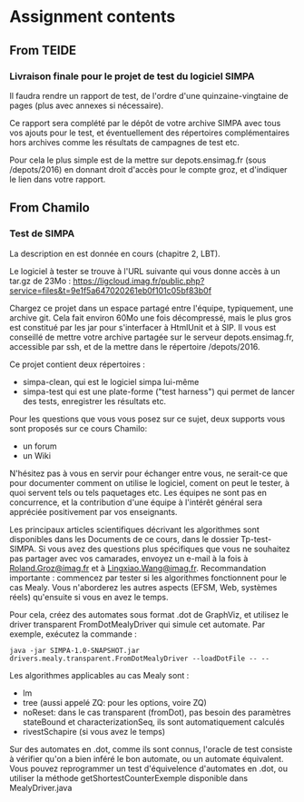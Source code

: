 # Assignment contents

## From TEIDE

### Livraison finale pour le projet de test du logiciel SIMPA

Il faudra rendre un rapport de test, de l'ordre d'une quinzaine-vingtaine de pages (plus avec annexes si nécessaire).

Ce rapport sera complété par le dépôt de votre archive SIMPA avec tous vos ajouts pour le test, et éventuellement des
répertoires complémentaires hors archives comme les résultats de campagnes de test etc.

Pour cela le plus simple est de la mettre sur depots.ensimag.fr (sous /depots/2016) en donnant droit d'accès pour le
compte groz, et d'indiquer le lien dans votre rapport.

## From Chamilo

### Test de SIMPA

La description en est donnée en cours (chapitre 2, LBT).

Le logiciel à tester se trouve à l'URL suivante qui vous donne accès à un tar.gz de 23Mo :
https://ligcloud.imag.fr/public.php?service=files&t=9e1f5a647020261eb0f101c05bf83b0f

Chargez ce projet dans un espace partagé entre l'équipe, typiquement, une archive git. Cela fait environ 60Mo une fois
décompressé, mais le plus gros est constitué par les jar pour s'interfacer à HtmlUnit et à SIP. Il vous est conseillé de
mettre votre archive partagée sur le serveur depots.ensimag.fr, accessible par ssh, et de la mettre dans le répertoire
/depots/2016.

Ce projet contient deux répertoires :

* simpa-clean, qui est le logiciel simpa lui-même
* simpa-test qui est une plate-forme ("test harness") qui permet de lancer des tests, enregistrer les résultats etc.

Pour les questions que vous vous posez sur ce sujet, deux supports vous sont proposés sur ce
cours Chamilo:

* un forum
* un Wiki

N'hésitez pas à vous en servir pour échanger entre vous, ne serait-ce que pour documenter comment on utilise le
logiciel, coment on peut le tester, à quoi servent tels ou tels paquetages etc. Les équipes ne sont pas en concurrence,
et la contribution d'une équipe à l'intérêt général sera appréciée positivement par vos enseignants.

Les principaux articles scientifiques décrivant les algorithmes sont disponibles dans les Documents de ce cours, dans le
dossier Tp-test-SIMPA. Si vous avez des questions plus spécifiques que vous ne souhaitez pas partager avec vos
camarades, envoyez un e-mail à la fois à Roland.Groz@imag.fr et à Lingxiao.Wang@imag.fr. Recommandation importante :
commencez par tester si les algorithmes fonctionnent pour le cas Mealy. Vous n'aborderez les autres aspects (EFSM, Web,
systèmes réels) qu'ensuite si vous en avez le temps.

Pour cela, créez des automates sous format .dot de GraphViz, et utilisez le driver transparent FromDotMealyDriver qui
simule cet automate. Par exemple, exécutez la commande :

    java -jar SIMPA-1.0-SNAPSHOT.jar drivers.mealy.transparent.FromDotMealyDriver --loadDotFile -- --

Les algorithmes applicables au cas Mealy sont :
* lm
* tree (aussi appelé ZQ: pour les options, voire ZQ)
* noReset: dans le cas transparent (fromDot), pas besoin des paramètres stateBound et characterizationSeq, ils sont
  automatiquement calculés
* rivestSchapire (si vous avez le temps)

Sur des automates en .dot, comme ils sont connus, l'oracle de test consiste à vérifier qu'on a bien inféré le bon
automate, ou un automate équivalent. Vous pouvez reprogrammer un test d'équivelence d'automates en .dot, ou utiliser la
méthode getShortestCounterExemple disponible dans MealyDriver.java
